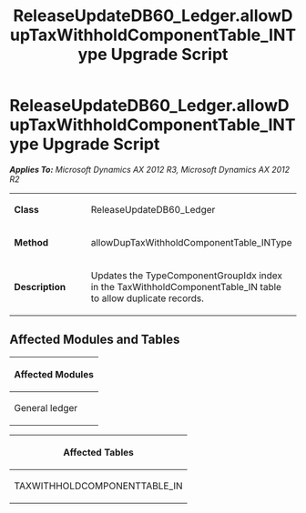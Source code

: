 ﻿---
title: ReleaseUpdateDB60_Ledger.allowDupTaxWithholdComponentTable_INType Upgrade Script
TOCTitle: ReleaseUpdateDB60_Ledger.allowDupTaxWithholdComponentTable_INType Upgrade Script
ms:assetid: f4adccbd-1404-fec9-1a0d-6c8b6c1262ad
ms:mtpsurl: https://msdn.microsoft.com/en-us/library/JJ737519(v=AX.60)
ms:contentKeyID: 49712213
ms.date: 05/18/2015
mtps_version: v=AX.60
---

# ReleaseUpdateDB60\_Ledger.allowDupTaxWithholdComponentTable\_INType Upgrade Script 


_**Applies To:** Microsoft Dynamics AX 2012 R3, Microsoft Dynamics AX 2012 R2_

<table>
<colgroup>
<col style="width: 50%" />
<col style="width: 50%" />
</colgroup>
<tbody>
<tr class="odd">
<td><p><strong>Class</strong></p></td>
<td><p>ReleaseUpdateDB60_Ledger</p></td>
</tr>
<tr class="even">
<td><p><strong>Method</strong></p></td>
<td><p>allowDupTaxWithholdComponentTable_INType</p></td>
</tr>
<tr class="odd">
<td><p><strong>Description</strong></p></td>
<td><p>Updates the TypeComponentGroupIdx index in the TaxWithholdComponentTable_IN table to allow duplicate records.</p></td>
</tr>
</tbody>
</table>


## Affected Modules and Tables

<table>
<colgroup>
<col style="width: 100%" />
</colgroup>
<thead>
<tr class="header">
<th><p>Affected Modules</p></th>
</tr>
</thead>
<tbody>
<tr class="odd">
<td><p>General ledger</p></td>
</tr>
</tbody>
</table>


<table>
<colgroup>
<col style="width: 100%" />
</colgroup>
<thead>
<tr class="header">
<th><p>Affected Tables</p></th>
</tr>
</thead>
<tbody>
<tr class="odd">
<td><p>TAXWITHHOLDCOMPONENTTABLE_IN</p></td>
</tr>
</tbody>
</table>

  


